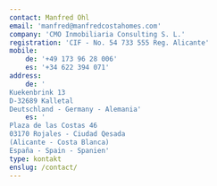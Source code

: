 ```yaml
---
contact: Manfred Ohl
email: 'manfred@manfredcostahomes.com'
company: 'CMO Inmobiliaria Consulting S. L.'
registration: 'CIF - No. 54 733 555 Reg. Alicante'
mobile:
    de: '+49 173 96 28 006'
    es: '+34 622 394 071'
address:
    de: ' 
Kuekenbrink 13
D-32689 Kalletal
Deutschland - Germany - Alemania'
    es: '
Plaza de las Costas 46
03170 Rojales - Ciudad Qesada
(Alicante - Costa Blanca)
España - Spain - Spanien'
type: kontakt
enslug: /contact/
---
```

